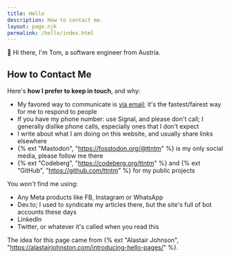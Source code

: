 ```yaml
---
title: Hello
description: How to contact me.
layout: page.njk
permalink: /hello/index.html
---
```


&#128075; Hi there, I'm Tom, a software engineer from Austria.

## How to Contact Me

Here's **how I prefer to keep in touch**, and why:

- My favored way to communicate is [via email](mailto:ttntm@pm.me); it's the fastest/fairest way for me to respond to people
- If you have my phone number: use Signal, and please don't call; I generally dislike phone calls, especially ones that I don't expect
- I write about what I am doing on this website, and usually share links elsewhere
- {% ext "Mastodon", "https://fosstodon.org/@ttntm" %} is my only social media, please follow me there
- {% ext "Codeberg", "https://codeberg.org/ttntm" %} and {% ext "GitHub", "https://github.com/ttntm" %} for my public projects

<div class="hr shadow"></div>

You _won't_ find me using:

- Any Meta products like FB, Instagram or WhatsApp
- Dev&period;to; I used to syndicate my articles there, but the site's full of bot accounts these days
- LinkedIn
- Twitter, or whatever it's called when you read this

<div class="hr shadow"></div>

The idea for this page came from {% ext "Alastair Johnson", "https://alastairjohnston.com/introducing-hello-pages/" %}.
